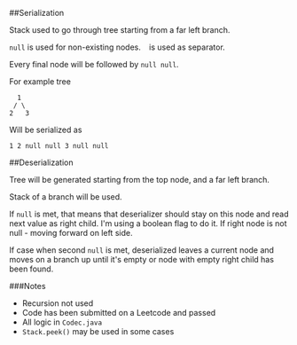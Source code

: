 ##Serialization

Stack used to go through tree starting from a far left branch.

`null` is used for non-existing nodes. ` ` is used as separator.

Every final node will be followed by `null null`.

For example tree
```
  1
 / \
2   3
```
Will be serialized as 
```
1 2 null null 3 null null 
```

##Deserialization

Tree will be generated starting from the top node, and a far left branch.

Stack of a branch will be used.

If `null` is met, that means that deserializer should stay on this node and read next value as right child. I'm using a boolean flag to do it. If right node is not null - moving forward on left side.

If case when second `null` is met, deserialized leaves a current node and moves on a branch up until it's empty or node with empty right child has been found.

###Notes
 - Recursion not used
 - Code has been submitted on a Leetcode and passed
 - All logic in `Codec.java`
 - `Stack.peek()` may be used in some cases

 